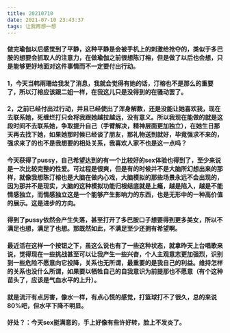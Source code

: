 ```yaml
---
title: 20210710
date: 2021-07-10 23:43:37
tags: 让我再想一想
---
```

#### 做完瑜伽以后感觉到了平静，这种平静是会被手机上的刺激给抢夺的，类似于多巴胺的想要会抓取人的注意力，在做瑜伽之前很想陈汀榕，但是做了以后也会想，只是能够更好地面对这件事情而不一定要付出行动。
#### 1，今天当韩雨珊给我发了消息，我就会觉得有她的话，汀榕也不是那么的重要了，所以汀榕应该跟二姐一样，在我这儿只是没得到的在骚动罢了。
#### 2，之前已经付出过行动，并且已经使出了浑身解数，还是没能让她喜欢我，现在去联系她，死缠烂打只会将我跟她越拉越远，没有意义。所以我现在能做的就是这段时间不去联系她，争取提升自己（手臂解决，精神层面更加独立），在她生日那天再去找下她，如果她那时候已经谈了朋友，那礼物送到就好，毕竟强求不来的，强求来了的也不是我想要的相处关系，我喜欢人家不也是这一点吗？

#### 今天获得了pussy，自己希望达到的有一个比较好的sex体验也得到了，至少来说是一次比较完整的性爱。可过程是很爽，但是有的时候并不是大脑所幻想出来的那样，就像我想陈汀榕也是大脑在做内心戏，大脑模拟的那些场景永远不会出现的，因为那并不是现实，大脑的这种模拟功能归根结底就是上瘾，越是陷入，越是不能情感独立，而情感独立这是一个能够产生影响力的东西，也是无形中的一种高价值的展示。这是进步的方向。

#### 得到了pussy依然会产生失落，甚至打开了多巴胺口子想要得到更多美女，所以不满足也想，满足了也想。那既然如此，不满足至少还拥有希望啊。
#### 最近活在这样一个按钮之下，虽这么说也有了一些这种状态，就拿昨天上台唱歌来说，觉得现在一些挑战甚至可以让我产生一些兴奋，个人主观意志更加强烈，识别到一些危险不愿意向它投降，关系也无所谓，最重要的是我自己的利益。维持怎样的关系也没什么所谓，如果要以牺牲自己的自我意识为前提那也不愿意（有个这种苗头了，应该是气血水平的上升）。

#### 就是流汗有点厉害，像水一样，有点心慌的感觉，打篮球打不了很久，总的来说80%吧，但水平下降不明显。
#### 好处？：今天sex挺满意的，手上好像有些许好转，脸上不发炎了。